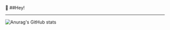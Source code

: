 👋 ##Hey!

<hr>

![Anurag's GitHub stats](https://github-readme-stats.vercel.app/api?username=leonardo-drehmer&show_icons=true&theme=tokyonight)
<!---
Leonardo-Drehmer/Leonardo-Drehmer is a ✨ special ✨ repository because its `README.md` (this file) appears on your GitHub profile.
You can click the Preview link to take a look at your changes.
--->
